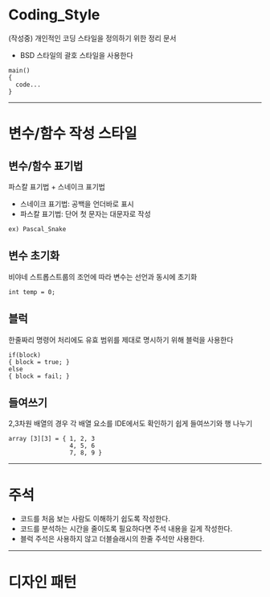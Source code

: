 # Coding_Style
(작성중) 개인적인 코딩 스타일을 정의하기 위한 정리 문서


- BSD 스타일의 괄호 스타일을 사용한다

```
main()
{
  code...
}
```

------------------------------

# 변수/함수 작성 스타일

## 변수/함수 표기법
파스칼 표기법 + 스네이크 표기법
- 스네이크 표기법: 공백을 언더바로 표시
- 파스칼 표기법: 단어 첫 문자는 대문자로 작성


```
ex) Pascal_Snake
```


## 변수 초기화
비야네 스트롭스트룹의 조언에 따라 변수는 선언과 동시에 초기화 


```
int temp = 0;
```


## 블럭

한줄짜리 명령어 처리에도 유효 범위를 제대로 명시하기 위해 블럭을 사용한다


```
if(block)
{ block = true; }
else
{ block = fail; }
```





## 들여쓰기

2,3차원 배열의 경우 각 배열 요소를 IDE에서도 확인하기 쉽게 들여쓰기와 행 나누기
```
array [3][3] = { 1, 2, 3
                 4, 5, 6 
                 7, 8, 9 } 
```


------------------------------


# 주석


- 코드를 처음 보는 사람도 이해하기 쉽도록 작성한다.
- 코드를 분석하는 시간을 줄이도록 필요하다면 주석 내용을 길게 작성한다.
- 블럭 주석은 사용하지 않고 더블슬래시의 한줄 주석만 사용한다.
 
------------------------------

# 디자인 패턴
